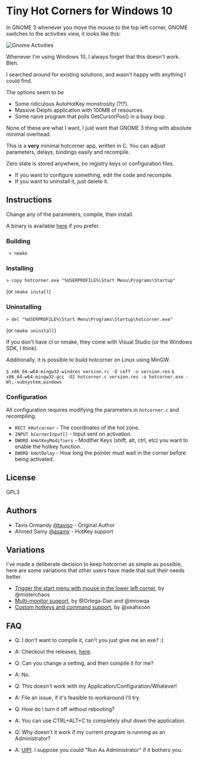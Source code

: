 # Tiny Hot Corners for Windows 10

In GNOME 3 whenever you move the mouse to the top left corner, GNOME switches to the activities view, it looks like this:

 ![Gnome Activities](https://www.gnome.org/wp-content/uploads/2016/03/window-selection-3.20-420x236.png)

Whenever I'm using Windows 10, I always forget that this doesn't work. Bleh.

I searched around for existing solutions, and wasn't happy with anything I could find.

The options seem to be

 * Some ridiculous AutoHotKey monstrosity (?!?).
 * Massive Delphi application with 100MB of resources.
 * Some naive program that polls GetCursorPos() in a busy loop.

None of these are what I want, I just want that GNOME 3 thing with absolute minimal overhead.

This is a **very** minimal hotcorner app, written in C. You can adjust parameters, delays, bindings easily and recompile.

Zero state is stored anywhere, no registry keys or configuration files.

- If you want to configure something, edit the code and recompile.
- If you want to uninstall it, just delete it.

## Instructions

Change any of the parameters, compile, then install.

A binary is available [here](https://github.com/taviso/hotcorner/releases) if you prefer.

### Building

` > nmake`

### Installing

`> copy hotcorner.exe "%USERPROFILE%\Start Menu\Programs\Startup"`

(or `nmake install`)

### Uninstalling

 `> del "%USERPROFILE%\Start Menu\Programs\Startup\hotcorner.exe"`

(or `nmake uninstall`)

If you don't have cl or nmake, they come with Visual Studio (or the Windows SDK, I think).

Additionally, it is possible to build hotcorner on Linux using MinGW.

 `$ x86_64-w64-mingw32-windres version.rc -O coff -o version.res`
 `$ x86_64-w64-mingw32-gcc -O2 hotcorner.c version.res -o hotcorner.exe -Wl,-subsystem,windows`


### Configuration

All configuration requires modifying the parameters in `hotcorner.c` and recompiling.

* `RECT kHotcorner` - The coordinates of the hot zone.
* `INPUT kCornerInput[]` - Input sent on activation.
* `DWORD kHotKeyModifiers` - Modifier Keys (shift, alt, ctrl, etc) you want to enable the hotkey function.
* `DWORD kHotDelay` - How long the pointer must wait in the corner before being activated.

## License

GPL3

## Authors

* Tavis Ormandy [@taviso](https://github.com/taviso/) - Original Author
* Ahmed Samy [@asamy](https://github.com/asamy) - HotKey support

## Variations

I've made a deliberate decision to keep hotcorner as simple as possible, here are some variations that
other users have made that suit their needs better.

* [Trigger the start menu with mouse in the lower left corner](https://github.com/misterchaos/hotcorner/), by @misterchaos 
* [Multi-monitor support](https://github.com/Ortega-Dan/hotcorner/), by @Ortega-Dan and @mrowqa
* [Custom hotkeys and command support](https://github.com/xeahsoon/hotcorners), by @xeahsoon

## FAQ

* Q: I don't want to compile it, can't you just give me an exe? :(
* A: Checkout the releases, [here](https://github.com/taviso/hotcorner/releases).


* Q: Can you change a setting, and then compile it for me?
* A: No.


* Q: This doesn't work with my Application/Configuration/Whatever!
* A: File an issue, if it's feasible to workaround I'll try.


* Q: How do I turn it off without rebooting?
* A: You can use CTRL+ALT+C to completely shut down the application.

* Q: Why doesn't it work if my current program is running as an Administrator?
* A: [UIPI](https://en.wikipedia.org/wiki/User_Interface_Privilege_Isolation). I suppose you could "Run As Administrator" if it bothers you.
